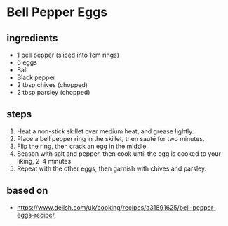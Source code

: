 # Bell Pepper Eggs

## ingredients

- 1 bell pepper (sliced into 1cm rings)
- 6 eggs
- Salt
- Black pepper
- 2 tbsp chives (chopped)
- 2 tbsp parsley (chopped)

## steps

1. Heat a non-stick skillet over medium heat, and grease lightly.
2. Place a bell pepper ring in the skillet, then sauté for two minutes.
3. Flip the ring, then crack an egg in the middle.
4. Season with salt and pepper, then cook until the egg is cooked to your liking, 2-4 minutes.
5. Repeat with the other eggs, then garnish with chives and parsley.

## based on

- https://www.delish.com/uk/cooking/recipes/a31891625/bell-pepper-eggs-recipe/
